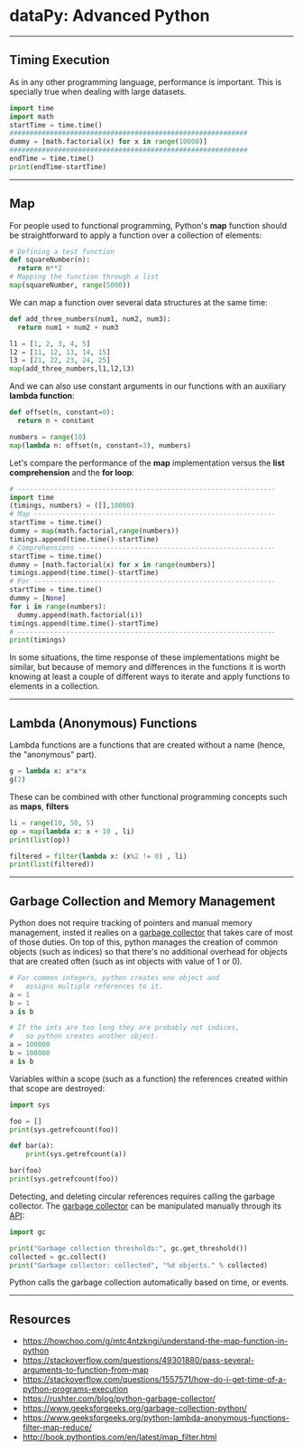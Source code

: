 # dataPy: Advanced Python

<hr>

## Timing Execution

As in any other programming language, performance is important. This is specially true when dealing with large datasets.

```python
import time
import math
startTime = time.time()
###########################################################
dummy = [math.factorial(x) for x in range(10000)]
###########################################################
endTime = time.time()
print(endTime-startTime)
```

<hr>

##  Map

For people used to functional programming, Python's **map** function should be straightforward to apply a function over a collection of elements:

```python
# Defining a test function
def squareNumber(n):
  return n**2
# Mapping the function through a list
map(squareNumber, range(5000))
```

We can map a function over several data structures at the same time:

```python
def add_three_numbers(num1, num2, num3):
  return num1 + num2 + num3

l1 = [1, 2, 3, 4, 5]
l2 = [11, 12, 13, 14, 15]
l3 = [21, 22, 23, 24, 25]
map(add_three_numbers,l1,l2,l3)
```

And we can also use constant arguments in our functions with an auxiliary **lambda function**:

```python
def offset(n, constant=0):
  return n + constant

numbers = range(10)
map(lambda n: offset(n, constant=3), numbers)
```

Let's compare the performance of the **map** implementation versus the **list comprehension** and the **for loop**:


```python
# ----------------------------------------------------------------
import time
(timings, numbers) = ([],10000)
# Map ------------------------------------------------------------
startTime = time.time()
dummy = map(math.factorial,range(numbers))
timings.append(time.time()-startTime)
# Comprehensions -------------------------------------------------
startTime = time.time()
dummy = [math.factorial(x) for x in range(numbers)]
timings.append(time.time()-startTime)
# For ------------------------------------------------------------
startTime = time.time()
dummy = [None]
for i in range(numbers):
  dummy.append(math.factorial(i))
timings.append(time.time()-startTime)
# ----------------------------------------------------------------
print(timings)
```

In some situations, the time response of these implementations might be similar, but because of memory and differences in the functions it is worth knowing at least a couple of different ways to iterate and apply functions to elements in a collection.

<hr>

## Lambda (Anonymous) Functions

Lambda functions are a functions that are created without a name (hence, the "anonymous" part).

```python
g = lambda x: x*x*x
g(2)
```

These can be combined with other functional programming concepts such as **maps**, **filters**

```python
li = range(10, 50, 5)
op = map(lambda x: x + 10 , li)
print(list(op))

filtered = filter(lambda x: (x%2 != 0) , li)
print(list(filtered))
```

<hr>

## Garbage Collection and Memory Management

Python does not require tracking of pointers and manual memory management, insted it realies on a [garbage collector](https://docs.python.org/3.6/library/gc.html) that takes care of most of those duties. On top of this, python manages the creation of common objects (such as indices) so that there's no additional overhead for objects that are created often (such as int objects with value of 1 or 0).

```python
# For common integers, python creates one object and
#   assigns multiple references to it.
a = 1
b = 1
a is b

# If the ints are too long they are probably not indices,
#   so python creates another object.
a = 100000
b = 100000
a is b
```

Variables within a scope (such as a function) the references created within that scope are destroyed:

```python
import sys

foo = []
print(sys.getrefcount(foo))

def bar(a):
    print(sys.getrefcount(a))

bar(foo)
print(sys.getrefcount(foo))
```

Detecting, and deleting circular references requires calling the garbage collector. The [garbage collector](https://docs.python.org/3.6/library/gc.html) can be manipulated manually through its [API](https://docs.python.org/3.6/library/gc.html):

```python
import gc

print("Garbage collection thresholds:", gc.get_threshold())
collected = gc.collect()
print("Garbage collector: collected", "%d objects." % collected)
```

Python calls the garbage collection automatically based on time, or events.

<hr>

##  Resources

* https://howchoo.com/g/mtc4ntzkngi/understand-the-map-function-in-python
* https://stackoverflow.com/questions/49301880/pass-several-arguments-to-function-from-map
* https://stackoverflow.com/questions/1557571/how-do-i-get-time-of-a-python-programs-execution
* https://rushter.com/blog/python-garbage-collector/
* https://www.geeksforgeeks.org/garbage-collection-python/
* https://www.geeksforgeeks.org/python-lambda-anonymous-functions-filter-map-reduce/
* http://book.pythontips.com/en/latest/map_filter.html
